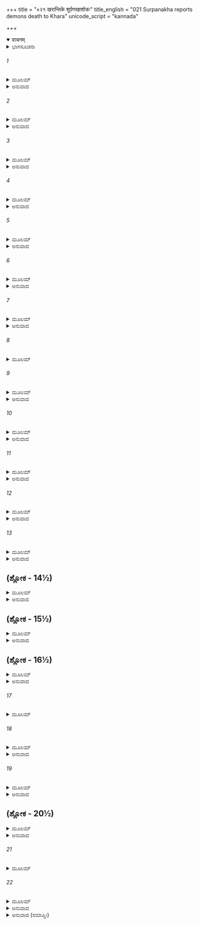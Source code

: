 +++
title = "०२१ खरान्तिके शूर्पणखाशोकः"
title_english = "021 Surpanakha reports demons death to Khara"
unicode_script = "kannada"

+++
<details open><summary>वाचनम्</summary>

<div class="audioEmbed"  caption="श्रीराम-हरिसीताराममूर्ति-घनपाठिभ्यां वचनम्" src="https://archive.org/download/Ramayana-recitation-Sriram-harisItArAmamUrti-Ghanapaati-v2/Kanda_3/Kanda_3_ARK-021-Kharamthike_Shoorpanakaa_Shokaha_.mp3"></div>
</details>



<details><summary>ಭಾಗಸೂಚನಾ</summary>

ಶೂರ್ಪಣಖಿಯು ಖರನಿಗೆ ರಾಕ್ಷಸರು ಹತರಾದುದನ್ನು ಹೇಳಿದುದು, ರಾಮನೊಡನೆ ಯುದ್ಧ ಮಾಡಲು ಪುನಃ ಖರನನ್ನು ಪ್ರೋತ್ಸಾಹಿಸಿದುದು
</details>

###### 1


<details><summary>ಮೂಲಮ್</summary>

ಸ ಪುನಃ ಪತಿತಾಂ ದೃಷ್ಟ್ವಾ ಕ್ರೋಧಾಚ್ಛೂರ್ಪಣಖಾಂ ಪುನಃ ।  
ಉವಾಚ ವ್ಯಕ್ತಯಾ ವಾಚಾ ತಾಮನರ್ಥಾರ್ಥಮಾಗತಾಮ್ ॥
</details>

<details><summary>ಅನುವಾದ</summary>

ಶೂರ್ಪಣಖಿಯು ಪುನಃ ಭೂಮಿಯಲ್ಲಿ ಬಿದ್ದಿರುವುದನ್ನು ನೋಡಿ, ಅನರ್ಥದಿಂದ ಬಂದಿರುವ ಆ ತಂಗಿಯಲ್ಲಿ ಖರನು ಕ್ರೋಧದಿಂದ ಸ್ಪಷ್ಟವಾಣಿಯಲ್ಲಿ ಪುನಃ ಹೇಳಿದನು.॥1॥
</details>

###### 2


<details><summary>ಮೂಲಮ್</summary>

ಮಯಾ ತ್ವಿದಾನೀಂ ಶೂರಸ್ತೇ ರಾಕ್ಷಸಾಃ ಪಿಶಿತಾಶನಾಃ ।  
ತ್ವತ್ಪ್ರಿಯಾರ್ಥಂ ವಿನಿರ್ದಿಷ್ಟಾಃ ಕಿಮರ್ಥಂ ರುದ್ಯತೇ ಪುನಃ ॥
</details>

<details><summary>ಅನುವಾದ</summary>

ತಂಗೀ! ನಾನು ನಿನಗೆ ಪ್ರಿಯವನ್ನುಂಟುಮಾಡಲು ಅನೇಕ ಶೂರ-ವೀರ, ಮಾಂಸಾಹಾರೀ ರಾಕ್ಷಸರಿಗೆ ಹೋಗಲು ಆಜ್ಞೆಕೊಟ್ಟಿದ್ದೆ. ಈಗ ಪುನಃ ನೀನು ಏಕೆ ಅಳುತ್ತಿರುವೆ.॥2॥
</details>

###### 3


<details><summary>ಮೂಲಮ್</summary>

ಭಕ್ತಾಶ್ಚೈವಾನುರಕ್ತಾಶ್ಚ ಹಿತಾಶ್ಚ ಮಮ ನಿತ್ಯಶಃ ।  
ಹನ್ಯಮಾನಾ ನ ಹನ್ಯಂತೇ ನ ನ ಕುರ್ಯುರ್ವಚೋ ಮಮ ॥
</details>

<details><summary>ಅನುವಾದ</summary>

ನನ್ನ ಭಕ್ತರೂ, ನನ್ನಲ್ಲಿ ಅನುರಾಗವುಳ್ಳವರೂ, ಸದಾ ನನ್ನ ಹಿತವನ್ನು ಬಯಸುವವರೂ ಆದ ರಾಕ್ಷಸರನ್ನು ನಾನು ಕಳಿಸಿದ್ದೆ. ಅವರು ಯಾರಿಂದಲೂ ಸಾಯಲಾರರು. ನನ್ನ ಆಜ್ಞೆಯನ್ನು ಪಾಲಿಸದಿರುವುದೂ ಅವರಿಂದ ಸಂಭವವಿಲ್ಲ.॥3॥
</details>

###### 4


<details><summary>ಮೂಲಮ್</summary>

ಕಿಮೇತಚ್ಛ್ರೋತುಮಿಚ್ಛಾಮಿ ಕಾರಣಂ ಯತ್ಕೃತೇ ಪುನಃ ।  
ಹಾ ನಾಥೇತಿ ವಿನರ್ದಂತೀ ಸರ್ಪವಚ್ಚೇಷ್ಟಸೇ ಕ್ಷಿತೌ ॥
</details>

<details><summary>ಅನುವಾದ</summary>

ಹಾಗಿರುವಾಗ ಯಾವ ಕಾರಣ ಉಪಸ್ಥಿತವಾಯಿತು? ‘ಹಾ ನಾಥ!’ ಎಂದುಕೊಳ್ಳುತ್ತಾ ಹಾವಿನಂತೆ ನೆಲದಲ್ಲಿ ಬಿದ್ದಿರುವುದು ಯಾತಕ್ಕಾಗಿ ಎಂದು ನಾನು ಕೇಳಲು ಬಯಸುತ್ತಿದ್ದೇನೆ.॥4॥
</details>

###### 5


<details><summary>ಮೂಲಮ್</summary>

ಅನಾಥವದ್ ವಿಲಪಸಿ ಕಿಂ ನು ನಾಥೇ ಮಯಿ ಸ್ಥಿತೇ ।  
ಉತ್ತಿಷ್ಟೋತ್ತಿಷ್ಠ ಮಾ ಮೈವಂ ವೈಕ್ಲವ್ಯಂ ತ್ಯಜ್ಯತಾಮಿತಿ ॥
</details>

<details><summary>ಅನುವಾದ</summary>

ನನ್ನಂತಹ ರಕ್ಷಕನು ಇರುವಾಗ ನೀನು ಅನಾಥಳಂತೆ ಏಕೆ ವಿಲಾಪ ಮಾಡುತ್ತಿರುವೆ? ಏಳು! ಏಳು! ಹೀಗೆ ಮಲಗಿರಬೇಡ, ಗಾಬರಿಪಡಬೇಡ.॥5॥
</details>

###### 6


<details><summary>ಮೂಲಮ್</summary>

ಇತ್ಯೇವಮುಕ್ತಾ ದುರ್ಧರ್ಷಾ ಖರೇಣಪರಿಸಾಂತ್ವಿತಾ ।  
ವಿಮೃಜ್ಯ ನಯನೇ ಸಾಸ್ರೇ ಖರಂ ಭ್ರಾತರಮಬ್ರವೀತ್ ॥
</details>

<details><summary>ಅನುವಾದ</summary>

ಖರನು ಹೀಗೆ ಸಾಂತ್ವನ ಮಾಡಿದಾಗ ಆ ದುರ್ಧರ್ಷ ರಾಕ್ಷಸಿಯು ಕಂಬನಿಗಳನ್ನು ಒರೆಸಿಕೊಂಡು ಅಣ್ಣನಲ್ಲಿ ಹೇಳಿದಳು.॥6॥
</details>

###### 7


<details><summary>ಮೂಲಮ್</summary>

ಅಸ್ಮೀದಾನೀಮಹಂ ಪ್ರಾಪ್ತಾ ಹತಶ್ರವಣನಾಸಿಕಾ ।  
ಶೋಣಿತೌ ಘಪರಿಕ್ಲಿನ್ನಾ ತ್ವಯಾ ಚ ಪರಿಸಾಂತ್ವಿತಾ ॥
</details>

<details><summary>ಅನುವಾದ</summary>

ಅಣ್ಣಾ! ನಾನು ಈಗ ಪುನಃ ನಿನ್ನ ಬಳಿಗೆ ಏಕೆ ಬಂದಿರುವೆನು - ಇದನ್ನು ತಿಳಿಸುತ್ತೇನೆ, ಕೇಳು ನನ್ನ ಮೂಗು-ಕಿವಿಗಳು ತುಂಡಾಗಿ ನಾನು ರಕ್ತದ ಧಾರೆಯಿಂದ ಮಿಂದುಹೋದೆ. ಆ ಅವಸ್ಥೆಯಲ್ಲಿ ಮೊದಲ ಸಲ ನಾನು ಬಂದಾಗ ನೀನು ಬಹಳ ಸಮಾಧಾನಪಡಿಸಿದ್ದೆ.॥7॥
</details>

###### 8


<details><summary>ಮೂಲಮ್</summary>

ಪ್ರೇಷಿತಾಶ್ಚ ತ್ವಯಾ ಶೂರಾ ರಾಕ್ಷಸಾಸ್ತೇ ಚತುರ್ದಶ ।  
ನಿಹಂತುಂ ರಾಘವಂ ಘೋರಂ ಮತ್ಪ್ರಿಯಾರ್ಥಂ ಸಲಕ್ಷ್ಮಣಮ್ ॥
</details>

###### 9


<details><summary>ಮೂಲಮ್</summary>

ತೇ ತು ರಾಮೇಣ ಸಾಮರ್ಷಾಃ ಶೂಲಪಟ್ಟಿಶಪಾಣಯಃ ।  
ಸಮರೇ ನಿಹತಾಃ ಸರ್ವೇ ಸಾಯಕೈರ್ಮರ್ಮಭೇದಿಭಿಃ ॥
</details>

<details><summary>ಅನುವಾದ</summary>

ಅನಂತರ ನನ್ನ ಪ್ರಿಯವನ್ನುಂಟುಮಾಡಲು ಲಕ್ಷ್ಮಣ ಸಹಿತ ಶ್ರೀರಾಮನನ್ನು ವಧಿಸುವ ಉದ್ದೇಶದಿಂದ ನೀನು ಕಳಿಸಿದ ಶೂರ-ವೀರ ರಾಕ್ಷಸರೆಲ್ಲರೂ ಕ್ರೋಧಗೊಂಡು ಕೈಯಲ್ಲಿ ಶೂಲಪಟ್ಟಿಶ ಧರಿಸಿ ಅಲ್ಲಿಗೆ ಹೋದರು, ಆದರೆ ರಾಮನು ತನ್ನ ಮರ್ಮಭೇದಿ ಬಾಣಗಳಿಂದ ಅವರೆಲ್ಲರನ್ನು ಸಮರಾಂಗಣದಲ್ಲಿ ಕೊಂದುಹಾಕಿದನು.॥8-9॥
</details>

###### 10


<details><summary>ಮೂಲಮ್</summary>

ತಾನ್ಭೂಮೌ ಪತಿತಾನ್ ದೃಷ್ಟ್ವಾ ಕ್ಷಣೇನೈವ ಮಹಾಜವಾನ್ ।  
ರಾಮಸ್ಯ ಚ ಮಹತ್ಕರ್ಮ ಮಹಾಂಸ್ತ್ರಾಸೋಽಭವನ್ಮಮ ॥
</details>

<details><summary>ಅನುವಾದ</summary>

ಆ ಮಹಾವೇಗಶಾಲೀ ನಿಶಾಚರರು ಕ್ಷಣಾರ್ಧದಲ್ಲಿ ಧರಾಶಾಯಿಯಾಗಿರುವುದನ್ನು ನೋಡಿ ರಾಮನ ಆ ಮಹಾಪರಾಕ್ರಮವನ್ನು ನೋಡಿ ನನ್ನ ಶರೀರದಲ್ಲಿ ಭಾರೀ ಭಯ ಉಂಟಾಯಿತು.॥10॥
</details>

###### 11


<details><summary>ಮೂಲಮ್</summary>

ಸಾಸ್ಮಿ ಭೀತಾ ಸಮುದ್ವಿಗ್ನಾ ವಿಷಣ್ಣಾ ಚ ನಿಶಾಚರ ।  
ಶರಣಂ ತ್ವಾಂ ಪುನಃ ಪ್ರಾಪ್ತಾ ಸರ್ವತೋ ಭಯದರ್ಶಿನೀ ॥
</details>

<details><summary>ಅನುವಾದ</summary>

ನಿಶಾಚರರಾಜನೇ! ನಾನು ಭಯ-ಭೀತ, ಉದ್ವಿಗ್ನ, ವಿಷಾದಗ್ರಸ್ತಳಾಗಿರುವೆನು. ನನಗೆ ಎಲ್ಲೆಡೆ ಭಯವೇ ಭಯವು ಕಂಡುಬರುತ್ತಿದೆ, ಅದಕ್ಕಾಗಿ ಪುನಃ ನಿನಗೆ ಶರಣು ಬಂದಿರುವೆನು.॥11॥
</details>

###### 12


<details><summary>ಮೂಲಮ್</summary>

ವಿಷಾದನಕ್ರಾಧ್ಯುಷಿತೇ  ಪರಿತ್ರಾಸೋರ್ಮಿಮಾಲಿನಿ ।  
ಕಿಂ ಮಾಂ ನ ತ್ರಾಯಸೇ ಮಗ್ನಾಂ ವಿಪುಲೇ ಶೋಕಸಾಗರೇ ॥
</details>

<details><summary>ಅನುವಾದ</summary>

ವಿಷಾದರೂಪೀ ಮೊಸಳೆಗಳು ವಾಸಿಸುವ, ಭಯವೆಂಬ ಅಲೆಗಳಿಂದ ತುಂಬಿರುವ, ಶೋಕಸಮುದ್ರದಲ್ಲಿ ನಾನು ಮುಳುಗಿರುವೆನು. ನೀನು ಈ ಶೋಕ ಸಮುದ್ರದಿಂದ ನನ್ನನ್ನು ಏಕೆ ಉದ್ಧರಿಸುವುದಿಲ್ಲ.॥12॥
</details>

###### 13


<details><summary>ಮೂಲಮ್</summary>

ಏತೇ ಚ ನಿಹತಾ ಭೂಮೌ ರಾಮೇಣನಿಶಿತೈಃ ಶರೈಃ ।  
ಯೇ ಚ ಮೇ ಪದವೀಂ ಪ್ರಾಪ್ತಾ ರಾಕ್ಷಸಾಃ ಪಿಶಿತಾಶನಾಃ ॥
</details>

<details><summary>ಅನುವಾದ</summary>

ಮಾಂಸಭಕ್ಷಿ ರಾಕ್ಷಸರು ನನ್ನೊಡನೆ ಹೋದವರೆಲ್ಲರೂ ರಾಮನ ನಿಶಿತ ಶರಗಳಿಂದ ಸತ್ತು ಭೂಮಿಯಲ್ಲಿ ಬಿದ್ದಿರುವರ.॥13॥
</details>

## (ಶ್ಲೋಕ - 14½)


<details><summary>ಮೂಲಮ್</summary>

ಮಯಿ ತೇ ಯದ್ಯನುಕ್ರೋಶೋ ಯದಿ ರಕ್ಷಸ್ಸು ತೇಷು ಚ ।  
ರಾಮೇಣ ಯದಿ ತೇ ಶಕ್ತಿಸ್ತೇ ತೇಜೋ ವಾಸ್ತಿ ನಿಶಾಚರ ॥  
ದಂಡಕಾರಣ್ಯನಿಲಯಂ  ಜಹಿ ರಾಕ್ಷಸಕಂಟಕಮ್ ।
</details>

<details><summary>ಅನುವಾದ</summary>

ರಾಕ್ಷಸರಾಜನೇ! ನನ್ನ ಮೇಲೆ ಹಾಗೂ ಸತ್ತಿರುವ ಆ ರಾಕ್ಷಸರ ಮೇಲೆ ನಿನಗೆ ಅನುಕಂಪ ಇದ್ದರೆ, ರಾಮನಿಗೆ ಪ್ರತಿಕಾರ ಮಾಡುವ ಶಕ್ತಿ-ತೇಜ ನಿನ್ನಲ್ಲಿ ಇದ್ದರೆ, ಅವನನ್ನು ಕೊಂದು ಹಾಕು, ಏಕೆಂದರೆ ದಂಡಕಾರಣ್ಯದಲ್ಲಿ ಮನೆಮಾಡಿ ನೆಲೆ ಇರುವ ರಾಮನು ರಾಕ್ಷಸರಿಗಾಗಿ ಕಂಟಕಪ್ರಾಯನಾಗಿದ್ದಾನೆ.॥14½॥
</details>

## (ಶ್ಲೋಕ - 15½)


<details><summary>ಮೂಲಮ್</summary>

ಯದಿ ರಾಮಮಮಿತ್ರಘ್ನಂ ನ ತ್ವಮದ್ಯ ವಧಿಷ್ಯಸಿ ॥  
ತವ ಚೈವಾಗ್ರತಃ ಪ್ರಾಣಾಂಸ್ತ್ಯಕ್ಷ್ಯಾಮಿ ನಿರಪತ್ರಪಾ ।
</details>

<details><summary>ಅನುವಾದ</summary>

ನೀನು ಇಂದೇ ಶತ್ರುಘಾತಿ ರಾಮನನ್ನು ವಧಿಸದಿದ್ದರೆ ನಾನು ನಿನ್ನ ಮುಂದೆಯೇ ಪ್ರಾಣತ್ಯಾಗ ಮಾಡುವೆನು, ಏಕೆಂದರೆ ನನ್ನ ಲಜ್ಜೆ ಸೂರೆಗೊಂಡಿದೆ.॥15½॥
</details>

## (ಶ್ಲೋಕ - 16½)


<details><summary>ಮೂಲಮ್</summary>

ಬುದ್ಧ್ಯಾಹಮನುಪಶ್ಯಾಮಿ ನ ತ್ವಂ ರಾಮಸ್ಯ ಸಂಯುಗೇ ॥  
ಸ್ಥಾತುಂ ಪ್ರತಿಮುಖೇ ಶಕ್ತಃ ಸಬಲೋಽಪಿ ಮಹಾರಣೇ ।
</details>

<details><summary>ಅನುವಾದ</summary>

ನೀನು ಮಹಾಸಮರದಲ್ಲಿ ಬಲಾಢ್ಯನಾಗಿದ್ದರೂ ರಾಮನ ಎದುರಿಗೆ ಯುದ್ಧದಲ್ಲಿ ನಿಲ್ಲಲಾರೆ ಎಂದೇ ನನಗೆ ಬುದ್ಧಿಪೂರ್ವಕವಾಗಿ ಪದೇ-ಪದೇ ಅನಿಸುತ್ತಿದೆ.॥16½॥
</details>

###### 17


<details><summary>ಮೂಲಮ್</summary>

ಶೂರಮಾನೀ ನ ಶೂರಸ್ತ್ವಂ ಮಿಥ್ಯಾರೋಪಿತವಿಕ್ರಮಃ ॥
</details>

###### 18


<details><summary>ಮೂಲಮ್</summary>

ಅಪಯಾಹಿ ಜನಸ್ಥಾನಾತ್ ತ್ವ್ರಿರಿತಃ  ಸಹಬಾಂಧವಃ ।  
ಜಹಿತ್ವಂ ಸಮರೇ ಮೂಢಾನ್ಯಥಾ ನ ಕುಲಪಾಂಸನ ॥
</details>

<details><summary>ಅನುವಾದ</summary>

ನೀನು ತನ್ನನ್ನು ಶೂರ-ವೀರನೆಂದು ತಿಳಿಯುತ್ತಿ, ಆದರೆ ನಿನ್ನಲ್ಲಿ ಶೌರ್ಯವೇ ಇಲ್ಲ. ನೀನು ಸುಮ್ಮನೇ ತನ್ನಲ್ಲಿ ಪರಾಕ್ರಮವನ್ನು ಆರೊಪಿಸಿಕೊಂಡಿರುವೆ. ಮೂಢನೇ! ನೀನು ರಣರಂಗದಲ್ಲಿ ಅವರಿಬ್ಬರನ್ನು ಕೊಂದು ಹಾಕು ಇಲ್ಲದಿದ್ದರೆ ತನ್ನ ಕುಲಕ್ಕೆ ಕಲಂಕವನ್ನು ಹಚ್ಚಿ ಬಂಧು-ಬಾಂಧವರೊಂದಿಗೆ ಕೂಡಲೇ ಈ ಜನಸ್ಥಾನದಿಂದ ಓಡಿ ಹೋಗು.॥17-18॥
</details>

###### 19


<details><summary>ಮೂಲಮ್</summary>

ಮಾನುಷೌ ತೌ ನ ಶಕ್ನೋಷಿ ಹಂತುಂ ವೈ ರಾಮಲಕ್ಷ್ಮಣೌ ।  
ನಿಃಸತ್ತ್ವಸ್ಯಾಲ್ಪವೀರ್ಯಸ್ಯ ವಾಸಸ್ತೇ ಕೀದೃಶಸ್ತ್ವಿಹ ॥
</details>

<details><summary>ಅನುವಾದ</summary>

ರಾಮ-ಲಕ್ಷ್ಮಣರು ಮಾನವರಾಗಿದ್ದಾರೆ, ಅವರನ್ನು ಕೊಲ್ಲುವ ಶಕ್ತಿ ನಿನ್ನಲ್ಲಿ ಇಲ್ಲದಿದ್ದರೆ ನಿನ್ನಂತಹ ನಿರ್ಬಲ, ಪರಾಕ್ರಮ ಶೂನ್ಯ ರಾಕ್ಷಸನು ಇಲ್ಲಿ ಇರಲು ಹೇಗೆ ಸಾಧ್ಯ.॥19॥
</details>

## (ಶ್ಲೋಕ - 20½)


<details><summary>ಮೂಲಮ್</summary>

ರಾಮತೇಜೋಽಭಿಭೂತೋ ಹಿ ತ್ವಂ ಕ್ಷಿಪ್ರಂ ವಿನಶಿಷ್ಯಸಿ ।  
ಸ ಹಿ ತೇಜಃಸಮಾಯುಕ್ತೋ ರಾಮೋ ದಶರಥಾತ್ಮಜಃ ॥  
ಭ್ರಾತಾ ಚಾಸ್ಯ ಮಹಾವೀರ್ಯೋ ಯೇನ ಚಾಸ್ಮಿ ವಿರೂಪಿತಾ ।
</details>

<details><summary>ಅನುವಾದ</summary>

ನೀನು ರಾಮನ ತೇಜದಿಂದ ಪರಾಜಿತನಾಗಿ ಬೇಗನೇ ನಾಶವಾಗಿ ಹೋಗುವೆ, ಏಕೆಂದರೆ ದಶರಥಕುಮಾರ ರಾಮನು ಬಹಳ ತೇಜಸ್ವಿಯಾಗಿದ್ದಾನೆ. ಅವನ ತಮ್ಮನೂ ಮಹಾ ಪರಾಕ್ರಮಿಯಾಗಿದ್ದಾನೆ, ಅವನೇ ನನ್ನ ಮೂಗನ್ನು ಕಿವಿಗಳನ್ನು ಇಲ್ಲವಾಗಿಸಿ ಅತ್ಯಂತ ಕುರೂಪಿಯಾಗಿಸಿರುವನು.॥20॥
</details>

###### 21


<details><summary>ಮೂಲಮ್</summary>

ಏವಂ ವಿಲಪ್ಯ ಬಹುಶೋ ರಾಕ್ಷಸೀ ಪ್ರದರೋದರೀ ॥
</details>

###### 22


<details><summary>ಮೂಲಮ್</summary>

ಭ್ರಾತುಃ ಸಮೀಪೇ ಶೋಕಾರ್ತಾ ನಷ್ಟ ಸಂಜ್ಞಾ ಬಭೂವ ಹ ।  
ಕರಾಭ್ಯಾಮುದರಂ ಹತ್ವಾ ರುರೋದ  ಭೃಶದುಃಖಿತಾ ॥
</details>

<details><summary>ಅನುವಾದ</summary>

ಈ ಪ್ರಕಾರ ಬಹಳ ವಿಲಾಪ ಮಾಡಿ ಗುಹೆಯಂತಿರುವ ಹೊಟ್ಟೆಯುಳ್ಳ ಆ ರಾಕ್ಷಸಿಯು ಶೋಕಾತುರಳಾಗಿ ತನ್ನ ಅಣ್ಣನ ಬಳಿ ಮೂರ್ಛಿತಳಂತಾದಳು ಮತ್ತು ಅತ್ಯಂತ ದುಃಖಿಯಾಗಿ ಎರಡೂ ಕೃತ್ಯಗಳಿಂದ ಹೊಟ್ಟೆಯನ್ನು ಬಡಿದುಕೊಂಡು ಜೋರಾಗಿ ಅಳತೊಡಗಿದಳು.॥21-22॥
</details>

<details><summary>ಅನುವಾದ (ಸಮಾಪ್ತಿಃ)</summary>

ಶ್ರೀ ವಾಲ್ಮೀಕಿ ವಿರಚಿತ ಆರ್ಷರಾಮಾಯಣ ಆದಿಕಾವ್ಯದ ಅರಣ್ಯಕಾಂಡದಲ್ಲಿ ಇಪ್ಪತ್ತೊಂದನೆಯ ಸರ್ಗ ಸಂಪೂರ್ಣವಾಯಿತು.॥21॥
</details>
